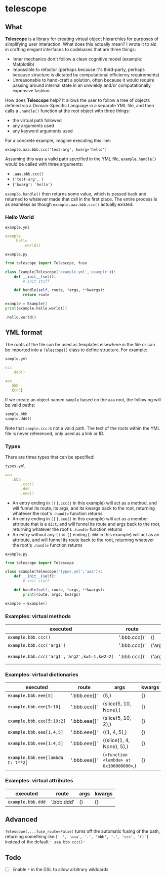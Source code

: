 # telescope

## What

**Telescope** is a library for creating virtual object hierarchies for purposes of simplifying user interaction. What does this actually mean? I wrote it to aid in crafting elegant interfaces to codebases that are three things:
- Inner mechanics don't follow a clean cognitive model (example: Matplotlib)
- Impossible to refactor (perhaps because it's third-party, perhaps because structure is dictated by computational efficiency requirements)
- Unreasonable to hand-craft a solution, often because it would require passing around internal state in an unwieldy and/or computationally expensive fashion

How does **Telescope** help? It allows the user to follow a tree of objects defined via a Domain-Specific Language in a separate YML file, and then calls a `.handle()` function at the root object with three things:

- the virtual path followed
- any arguments used
- any keyword arguments used

For a concrete example, imagine executing this line:

`example.aaa.bbb.ccc('test-arg', kwarg='hello')`

Assuming this was a valid path specified in the YML file, `example.handle()` would be called with three arguments:

- `.aaa.bbb.ccc()`
- `('test-arg', )`
- `{'kwarg': 'hello'}`

`example.handle()` then returns some value, which is passed back and returned to whatever made that call in the first place. The entire process is as seamless as though `example.aaa.bbb.ccc()` actually existed.



### Hello World

`example.yml`
```yml
example
    .hello
        .world()
```

`example.py`
```python
from telescope import Telescope, fuse

class Example(Telescope('example.yml','example')):
    def __init__(self):
        # init stuff

    def handle(self, route, *args, **kwargs):
        return route

example = Example()
print(example.hello.world())
```
```
.hello.world()
```


## YML format

The roots of the file can be used as templates elsewhere in the file or can be imported into a `Telescope()` class to define structure. For example:

`sample.yml`
```yml
ccc
    ddd()

aaa
   bbb
   {ccc}
```

If we create an object named `sample` based on the `aaa` root, the following will be valid paths:

```python
sample.bbb
sample.ddd()
```

Note that `sample.ccc` is not a valid path. The text of the roots within the YML file is never referenced, only used as a link or ID.

### Types

There are three types that can be specified:

`types.yml`
```yml
aaa
   .bbb
       .ccc()
       .ddd
       .eee[]
```

- An entry ending in `()` (`.ccc()` in this example) will act as a method, and will funnel its route, its args, and its kwargs back to the root, returning whatever the root's `.handle` function returns
- An entry ending in `[]` (`.eee()` in this example) will act as a member attribute that is a `dict`, and will funnel its route and args back to the root, returning whatever the root's `.handle` function returns
- An entry without any `()` or `[]` ending (`.ddd` in this example) will act as an attribute, and will funnel its route back to the root, returning whatever the root's `.handle` function returns


`example.py`
```python
from telescope import Telescope

class Example(Telescope('types.yml','aaa')):
    def __init__(self):
        # init stuff

    def handle(self, route, *args, **kwargs):
        print(route, args, kwargs)

example = Example()
```

### Examples: virtual methods

executed | route | args | kwargs
--- | --- | --- | ---
`example.bbb.ccc()` | '.bbb.ccc()' | () | {}
`example.bbb.ccc('arg1')` | '.bbb.ccc()' | ('arg1',) | {}
`example.bbb.ccc('arg1','arg2',kw1=1,kw2=2)` | '.bbb.ccc()' | ('arg1','arg2') | {'kw1':1, 'kw2':2}



### Examples: virtual dictionaries

executed | route | args | kwargs
--- | --- | --- | ---
`example.bbb.eee[5]` | '.bbb.eee[]' | (5,) | {}
`example.bbb.eee[5:10]` | '.bbb.eee[]' | (slice(5, 10, None),) | {}
`example.bbb.eee[5:10:2]` | '.bbb.eee[]' | (slice(5, 10, 2),) | {}
`example.bbb.eee[1,4,5]` | '.bbb.eee[]' | ((1, 4, 5),) | {}
`example.bbb.eee[1:4,5]` | '.bbb.eee[]' | ((slice(1, 4, None), 5),) | {}
`example.bbb.eee[lambda t: t**2]` | '.bbb.eee[]' | (`<function <lambda> at 0x100000000>`,) | {}



### Examples: virtual attributes


executed | route | args | kwargs
--- | --- | --- | ---
`example.bbb.ddd` | '.bbb.ddd' | () | {}










## Advanced

`Telescope(...,fuse_route=False)` turns off the automatic fusing of the path, returning something like `['.', 'aaa', '.', 'bbb', '.', 'ccc', '()']` instead of the default `'.aaa.bbb.ccc()'`

## Todo

- [ ] Enable `*` in the DSL to allow arbitrary wildcards
